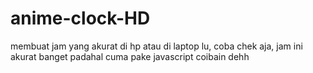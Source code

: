 # anime-clock-HD
membuat jam yang akurat di hp atau di laptop lu, coba chek aja, jam ini akurat banget padahal cuma pake javascript coibain dehh
